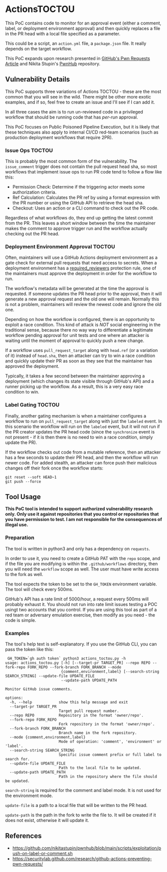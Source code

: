 # ActionsTOCTOU

This PoC contains code to monitor for an approval event (either a comment, label, or deployment environment approval) and then quickly replaces a file in the PR head with a local file specified as a parameter.

This could be a script, an `action.yml` file, a `package.json` file. It really depends on the target workflow.

This PoC expands upon research presented in [GitHub's Pwn Requests Article](https://securitylab.github.com/research/github-actions-preventing-pwn-requests/) and Nikita Stupin's [PwnHub](https://github.com/nikitastupin/pwnhub) repository.

## Vulnerability Details

This PoC supports three variations of Actions TOCTOU - these are the most common that you will see in the wild. There might be other more exotic examples, and if so, feel free to create an issue and I'll see if I can add it.

In all three cases the aim is to run un-reviewed code in a privileged workflow that should be running code that has _per-run_ approval.

This PoC focuses on Public Poisoned Pipeline Execution, but it is likely that these techniques also apply to internal CI/CD red-team scenarios (such as production deployment workflows that require 2PR).

### Issue Ops TOCTOU

This is probably the most common form of the vulnerability. The `issue_comment` trigger does not contain the pull request head sha, so most workflows that implement issue ops to run PR code tend to follow a flow like this:

* Permission Check: Determine if the triggering actor meets some authorization criteria.
* Ref Calculation: Calculates the PR ref by using a format expression with the PR number or using the GitHub API to retrieve the head sha.
* Checkout: Uses an action or a CLI command to check out the PR code.

Regardless of what workflows do, they end up getting the latest commit from the PR. This leaves a short window between the time the maintainer makes the comment to approve trigger run and the workflow actually checking out the PR head.


### Deployment Environment Approval TOCTOU

Often, maintainers will use a GitHub Actions deployment environment as a gate check for external pull requests that need access to secrets. When a deployment
environment has a [required_reviewers](https://docs.github.com/en/actions/deployment/targeting-different-environments/using-environments-for-deployment#required-reviewers) protection rule, one of the maintainers must approve the deployment in order for the workflow to run.

The workflow's metadata will be generated at the time the approval is requested. If someone updates the PR head prior to the approval, then it will generate a new approval request and the old one will remain. Normally this is not a problem, maintainers will review the newest code and ignore the old one.

Depending on how the workflow is configured, there is an opportunity to exploit a race condition. This kind of attack is *NOT* social engineering in the traditional sense, because there no way way to differentiate a legitimate workflow pending approval for unit tests and one where an attacker is waiting until the moment of approval to quickly push a new change.

If a workflow uses `pull_request_target` along with `head.ref` (or a variation of it) instead of `head.sha`, then an attacker can try to win a race condition and quickly update their PR as soon as they see that the maintainer has approved the deployment.

Typically, it takes a few second between the maintainer approving a deployment (which changes its state visible through GitHub's API) and a runner picking up the workflow. As a result, this is a very easy race condition to win.

### Label Gating TOCTOU

Finally, another gating mechanism is when a maintainer configures a workflow to
run on `pull_request_target` along with just the `labeled` event. In this scenario the workflow will run on the `labeled` event, but it will not run
if the PR creator updates the PR head code (since the `synchronize` event is not present - if it is then there is no need to win a race condition, simply update the PR).

If the workflow checks out code from a mutable reference, then an attacker has a few seconds to update their PR head, and then the workflow will run newer code. For added stealth, an attacker can force push their malicious changes off their fork once the workflow starts:

```
git reset --soft HEAD~1
git push --force
```


## Tool Usage

**This PoC tool is intended to support authorized vulnerability research only. Only use it against repositories that you control or repositories that you have permission to test. I am not responsible for the consequences of illegal use.**


### Preparation

The tool is written in python3 and only has a dependency on `requests`.

In order to use it, you need to create a GitHub PAT with the `repo` scope, and if the file you are modifying is within the `.github/workflows` directory, then you will need the `workflow` scope as well. The user must have write access to the fork as well.

The tool expects the token to be set to the `GH_TOKEN` environment variable. The tool will check every 500ms.

GitHub's API has a rate limit of 5000/hour, a request every 500ms will probably exhaust it. You should not run into rate limit issues testing a POC usingt two accounts that you control. If you are using this tool as part of a red team or adversary emulation exercise, then modify as you need - the code is simple.

### Examples

The tool's help text is self-explanatory. If you use the GitHub CLI, you can pass the token like this:

```
 GH_TOKEN=`gh auth token` python3 actions_toctou.py -h
usage: actions_toctou.py [-h] [--target-pr TARGET_PR] --repo REPO --fork-repo FORK_REPO --fork-branch FORK_BRANCH --mode
                         {comment,environment,label} [--search-string SEARCH_STRING] --update-file UPDATE_FILE
                         --update-path UPDATE_PATH

Monitor GitHub issue comments.

options:
  -h, --help            show this help message and exit
  --target-pr TARGET_PR
                        Target pull request number.
  --repo REPO           Repository in the format 'owner/repo'.
  --fork-repo FORK_REPO
                        Fork repository in the format 'owner/repo'.
  --fork-branch FORK_BRANCH
                        Branch name in the fork repository.
  --mode {comment,environment,label}
                        Mode of operation: 'comment', 'environment' or 'label'.
  --search-string SEARCH_STRING
                        Specific issue comment prefix or full label to search for.
  --update-file UPDATE_FILE
                        Path to the local file to be updated.
  --update-path UPDATE_PATH
                        Path in the repository where the file should be updated.
```

`search-string` is required for the comment and label mode. It is not used for the environment mode.

`update-file` is a path to a local file that will be written to the PR head.

`update-path` is the path in the fork to write the file to. It will be created if it does not exist, otherwise
it will update it.


## References

* https://github.com/nikitastupin/pwnhub/blob/main/scripts/exploitation/push-on-label-or-comment.sh
* https://securitylab.github.com/research/github-actions-preventing-pwn-requests/